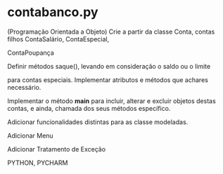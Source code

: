 # contabanco.py



(Programação Orientada a Objeto)
Crie a partir da classe Conta, contas filhos ContaSalário, ContaEspecial,

ContaPoupança


Definir métodos saque(), levando em consideração o saldo ou o limite

para contas especiais. Implementar atributos e métodos que achares necessário.


Implementar o método __main__ para incluir, alterar e excluir objetos destas contas, e ainda, chamada dos seus métodos específico.


Adicionar funcionalidades distintas para as classe modeladas.


Adicionar Menu


Adicionar Tratamento de Exceção


PYTHON, PYCHARM

